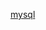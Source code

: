 [mysql](https://planetscale.com/learn/courses/mysql-for-developers/introduction/course-introduction)
